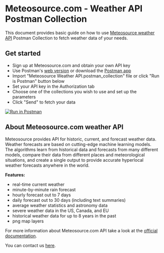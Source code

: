 # Meteosource.com - Weather API Postman Collection

This document provides basic guide on how to use [Meteosource weather API](https://www.meteosource.com) Postman Collection to fetch weather data of your needs.


## Get started

* Sign up at Meteosource.com and obtain your own API key
* Use Postman's [web version](https://www.postman.com/) or download the [Postman app](https://www.postman.com/downloads/)
* Import "Meteosource Weather API.postman_collection" file or click "Run is Postman" button below
* Set your API key in the Authorization tab
* Choose one of the collections you wish to use and set up the parameters
* Click "Send" to fetch your data

[![Run in Postman](https://run.pstmn.io/button.svg)](https://god.gw.postman.com/run-collection/22422475-1eddc629-8d66-4162-9908-90105a798dc9?action=collection%2Ffork&collection-url=entityId%3D22422475-1eddc629-8d66-4162-9908-90105a798dc9%26entityType%3Dcollection%26workspaceId%3Da4f2b217-64c1-45d4-8ea5-970f62dea81d)

## About Meteosource.com weather API

Meteosource provides API for historic, current, and forecast weather data. Weather forecasts are based on cutting-edge machine learning models. The algorithms learn from historical data and forecasts from many different models, compare their data from different places and meteorological situations, and create a single output to provide accurate hyperlocal weather forecasts anywhere in the world.

**Features:**

* real-time current weather
* minute-by-minute rain forecast
* hourly forecast out to 7 days
* daily forecast out to 30 days (including text summaries)
* average weather statistics and astronomy data
* severe weather data in the US, Canada, and EU
* historical weather data for up to 8 years in the past
* png map layers

For more information about Meteosource.com API take a look at the [official documentation](https://www.meteosource.com/documentation). 

You can contact us [here](https://www.meteosource.com/contact).
